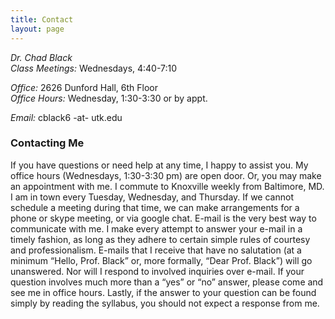 ```yaml
---
title: Contact
layout: page
---
```



*Dr. Chad Black*  
*Class Meetings:* Wednesdays, 4:40-7:10  

*Office:* 2626 Dunford Hall, 6th Floor   
*Office Hours:*  Wednesday, 1:30-3:30 or by appt.

*Email:* cblack6 -at- utk.edu

### Contacting Me
If you have questions or need help at any time, I happy to assist you. My office hours (Wednesdays, 1:30-3:30 pm) are open door. Or, you may make an appointment with me. I commute to Knoxville weekly from Baltimore, MD. I am in town every Tuesday, Wednesday, and Thursday. If we cannot schedule a meeting during that time, we can make arrangements for a phone or skype meeting, or via google chat. E-mail is the very best way to communicate with me. I make every attempt to answer your e-mail in a timely fashion, as long as they adhere to certain simple rules of courtesy and professionalism. E-mails that I receive that have no salutation (at a minimum “Hello, Prof. Black” or, more formally, “Dear Prof. Black”) will go unanswered. Nor will I respond to involved inquiries over e-mail. If your question involves much more than a “yes” or “no” answer, please come and see me in office hours. Lastly, if the answer to your question can be found simply by reading the syllabus, you should not expect a response from me.
